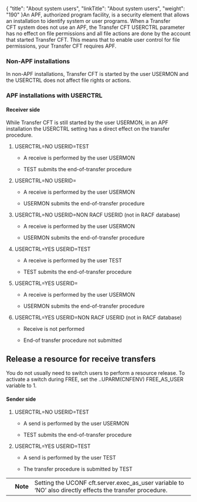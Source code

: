 {
    "title": "About system users",
    "linkTitle": "About system users",
    "weight": "190"
}An APF, authorized program facility, is a security element that allows an installation to identify system or user programs. When a Transfer CFT system does not use an APF, the Transfer CFT USERCTRL parameter has no effect on file permissions and all file actions are done by the account that started Transfer CFT. This means that to enable user control for file permissions, your Transfer CFT requires APF.

### Non-APF installations

In non-APF installations, Transfer CFT is started by the user USERMON and the USERCTRL does not affect file rights or actions.

### APF installations with USERCTRL

#### Receiver side

While Transfer CFT is still started by the user USERMON, in an APF installation the USERCTRL setting has a direct effect on the transfer procedure.

1.  USERCTRL=NO USERID=TEST
    -   A receive is performed by the user USERMON
    -   TEST submits the end-of-transfer procedure
2.  USERCTRL=NO USERID=
    -   A receive is performed by the user USERMON
    -   USERMON submits the end-of-transfer procedure
3.  USERCTRL=NO USERID=NON RACF USERID (not in RACF database)
    -   A receive is performed by the user USERMON
    -   USERMON submits the end-of-transfer procedure
4.  USERCTRL=YES USERID=TEST
    -   A receive is performed by the user TEST
    -   TEST submits the end-of-transfer procedure
5.  USERCTRL=YES USERID=
    -   A receive is performed by the user USERMON
    -   USERMON submits the end-of-transfer procedure
6.  USERCTRL=YES USERID=NON RACF USERID (not in RACF database)
    -   Receive is not performed
    -   End-of transfer procedure not submitted

## Release a resource for receive transfers

You do not usually need to switch users to perform a resource release. To activate a switch during FREE, set the ..UPARM(CNFENV) FREE\_AS\_USER variable to 1.

#### Sender side

1.  USERCTRL=NO USERID=TEST
    -   A send is performed by the user USERMON
    -   TEST submits the end-of-transfer procedure
2.  USERCTRL=YES USERID=TEST
    -   A send is performed by the user TEST
    -   The transfer procedure is submitted by TEST

<table data-cellpadding="0" data-cellspacing="0">
<tbody>
<tr class="odd">
<td data-valign="top"></td>
<td data-valign="top"><span><strong>Note</strong></span></td>
<td data-mc-autonum="&lt;b&gt;Note&lt;/b&gt;" data-valign="top">Setting the UCONF cft.server.exec_as_user variable to ‘NO’ also directly effects the transfer procedure.</td>
</tr>
</tbody>
</table>
